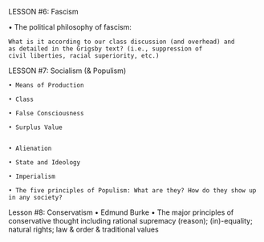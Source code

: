 

LESSON #6: Fascism 
   
   • The political philosophy of fascism: 
    
    What is it according to our class discussion (and overhead) and 
    as detailed in the Grigsby text? (i.e., suppression of 
    civil liberties, racial superiority, etc.) 


LESSON #7: Socialism (& Populism) 

    • Means of Production
    
    • Class
    
    • False Consciousness
    
    • Surplus Value
    
    
    • Alienation
    
    • State and Ideology
    
    • Imperialism

    • The five principles of Populism: What are they? How do they show up in any society?




Lesson #8: Conservatism
    • Edmund Burke
    • The major principles of conservative thought including rational supremacy (reason); (in)-equality; natural rights; law & order & traditional values

